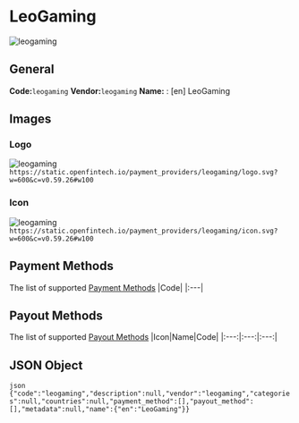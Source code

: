 # LeoGaming 
![leogaming](https://static.openfintech.io/payment_providers/leogaming/logo.svg?w=600&c=v0.59.26#w100) 
## General 
**Code:**`leogaming` 
**Vendor:**`leogaming` 
**Name:** 
:	[en] LeoGaming 
## Images 
### Logo 
![leogaming](https://static.openfintech.io/payment_providers/leogaming/logo.svg?w=600&c=v0.59.26#w100) 
``` https://static.openfintech.io/payment_providers/leogaming/logo.svg?w=600&c=v0.59.26#w100 ``` 
### Icon 
![leogaming](https://static.openfintech.io/payment_providers/leogaming/icon.svg?w=600&c=v0.59.26#w100) 
``` https://static.openfintech.io/payment_providers/leogaming/icon.svg?w=600&c=v0.59.26#w100 ``` 
## Payment Methods 
The list of supported [Payment Methods](#) 
|Code| 
|:---| 
 
## Payout Methods 
The list of supported [Payout Methods](#) 
|Icon|Name|Code| 
|:---:|:---:|:---:| 
 
## JSON Object 
```json {"code":"leogaming","description":null,"vendor":"leogaming","categories":null,"countries":null,"payment_method":[],"payout_method":[],"metadata":null,"name":{"en":"LeoGaming"}} ``` 
